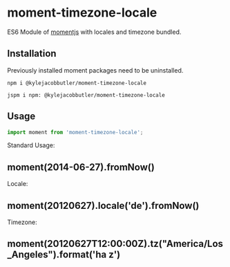 # moment-timezone-locale

ES6 Module of [momentjs](https://github.com/moment/moment) with locales and timezone bundled.


## Installation

Previously installed moment packages need to be uninstalled.

```
npm i @kylejacobbutler/moment-timezone-locale
```
```
jspm i npm: @kylejacobbutler/moment-timezone-locale
```

## Usage

```javascript
import moment from 'moment-timezone-locale';
```

Standard Usage:
## moment(2014-06-27).fromNow()

Locale:
## moment(20120627).locale('de').fromNow()

Timezone:
## moment(20120627T12:00:00Z).tz("America/Los_Angeles").format('ha z')


